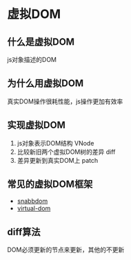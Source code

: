 # 虚拟DOM

## 什么是虚拟DOM

js对象描述的DOM

## 为什么用虚拟DOM

真实DOM操作很耗性能，js操作更加有效率

## 实现虚拟DOM

1. js对象表示DOM结构 VNode
2. 比较新旧两个虚拟DOM树的差异 diff
3. 差异更新到真实DOM上 patch

## 常见的虚拟DOM框架

* [snabbdom](https://github.com/snabbdom/snabbdom)
* [virtual-dom](https://github.com/Matt-Esch/virtual-dom)

## diff算法

DOM必须更新的节点来更新，其他的不更新
